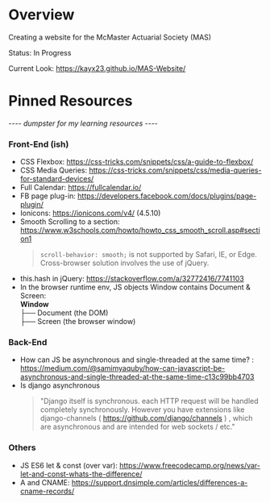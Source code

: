 # Overview
Creating a website for the McMaster Actuarial Society (MAS)

Status: In Progress 

Current Look: https://kayx23.github.io/MAS-Website/

# Pinned Resources
_---- dumpster for my learning resources ----_ 

### Front-End (ish)
* CSS Flexbox: https://css-tricks.com/snippets/css/a-guide-to-flexbox/
* CSS Media Queries: https://css-tricks.com/snippets/css/media-queries-for-standard-devices/
* Full Calendar: https://fullcalendar.io/
* FB page plug-in: https://developers.facebook.com/docs/plugins/page-plugin/
* Ionicons: https://ionicons.com/v4/ (4.5.10)
* Smooth Scrolling to a section: https://www.w3schools.com/howto/howto_css_smooth_scroll.asp#section1
   > ```scroll-behavior: smooth;``` is not supported by Safari, IE, or Edge. Cross-browser solution involves the use of jQuery.
* this.hash in jQuery: https://stackoverflow.com/a/32772416/7741103
* In the browser runtime env, JS objects Window contains Document & Screen:  
   __Window__  
   ├── Document    (the DOM)  
   ├── Screen      (the browser window)  

### Back-End 
* How can JS be asynchronous and single-threaded at the same time? : https://medium.com/@samimyaquby/how-can-javascript-be-asynchronous-and-single-threaded-at-the-same-time-c13c99bb4703
* Is django asynchronous
   > "Django itself is synchronous. each HTTP request will be handled completely synchronously. However you have extensions like django-channels ( https://github.com/django/channels ) , which are asynchronous and are intended for web sockets / etc."

### Others
* JS ES6 let & const (over var): https://www.freecodecamp.org/news/var-let-and-const-whats-the-difference/
* A and CNAME: https://support.dnsimple.com/articles/differences-a-cname-records/